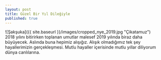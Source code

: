 ```yaml
---
layout: post
title: Güzel Bir Yıl Dileğiyle
published: true
---
```


![Şakşuka]({{ site.baseurl }}/images/cropped_nye_2019.jpg "Çikatamuz")
2018 yılını bitirirken toplanan umutlar malesef 2019 yılında biraz daha büyüyecek. Aslında buna hepimiz alışığız. Alışık olmadığımız tek şey hayallerimizin gerçekleşmesi. Mutlu hayaller içerisinde mutlu yıllar diliyorum dünya canlılarına.
